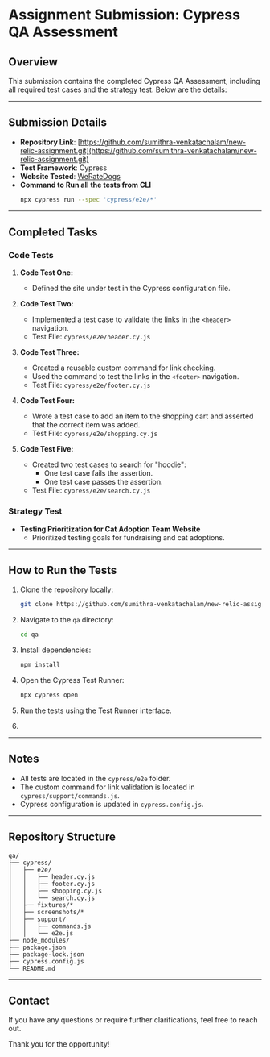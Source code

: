 # Assignment Submission: Cypress QA Assessment

## Overview
This submission contains the completed Cypress QA Assessment, including all required test cases and the strategy test. Below are the details:

---

## Submission Details
- **Repository Link**: [https://github.com/sumithra-venkatachalam/new-relic-assignment.git](https://github.com/sumithra-venkatachalam/new-relic-assignment.git)
- **Test Framework**: Cypress
- **Website Tested**: [WeRateDogs](https://weratedogs.com)
- **Command to Run all the tests from CLI**
  ```bash
  npx cypress run --spec 'cypress/e2e/*'
  ```
---

## Completed Tasks

### Code Tests

1. **Code Test One:**
   - Defined the site under test in the Cypress configuration file.

2. **Code Test Two:**
   - Implemented a test case to validate the links in the `<header>` navigation.
   - Test File: `cypress/e2e/header.cy.js`

3. **Code Test Three:**
   - Created a reusable custom command for link checking.
   - Used the command to test the links in the `<footer>` navigation.
   - Test File: `cypress/e2e/footer.cy.js`

4. **Code Test Four:**
   - Wrote a test case to add an item to the shopping cart and asserted that the correct item was added.
   - Test File: `cypress/e2e/shopping.cy.js`

5. **Code Test Five:**
   - Created two test cases to search for "hoodie":
     - One test case fails the assertion.
     - One test case passes the assertion.
   - Test File: `cypress/e2e/search.cy.js`

### Strategy Test
- **Testing Prioritization for Cat Adoption Team Website**
  - Prioritized testing goals for fundraising and cat adoptions.

---

## How to Run the Tests
1. Clone the repository locally:
   ```bash
   git clone https://github.com/sumithra-venkatachalam/new-relic-assignment.git
   ```
2. Navigate to the `qa` directory:
   ```bash
   cd qa
   ```
3. Install dependencies:
   ```bash
   npm install
   ```
4. Open the Cypress Test Runner:
   ```bash
   npx cypress open
   ```
5. Run the tests using the Test Runner interface.

6. 

---

## Notes
- All tests are located in the `cypress/e2e` folder.
- The custom command for link validation is located in `cypress/support/commands.js`.
- Cypress configuration is updated in `cypress.config.js`.

---

## Repository Structure
```
qa/
├── cypress/
│   ├── e2e/
│   │   ├── header.cy.js
│   │   ├── footer.cy.js
│   │   ├── shopping.cy.js
│   │   └── search.cy.js
│   ├── fixtures/*
│   ├── screenshots/*
│   ├── support/
│   │   ├── commands.js
│   │   └── e2e.js
├── node_modules/
├── package.json
├── package-lock.json
├── cypress.config.js
└── README.md
```

---

## Contact
If you have any questions or require further clarifications, feel free to reach out.

Thank you for the opportunity!

